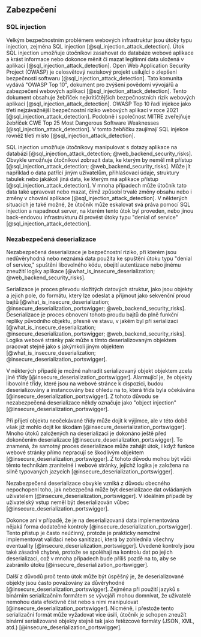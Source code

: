 
## Zabezpečení

### SQL injection

Velkým bezpečnostním problémem webových infrastruktur jsou útoky typu injection,
zejména SQL injection [@sql_injection_attack_detection].
Útok SQL injection umožňuje útočníkovi zasahovat do databáze webové aplikace
a krást informace nebo dokonce měnit či mazat legitimní data uložená v aplikaci [@sql_injection_attack_detection].
Open Web Application Security Project (OWASP) je celosvětový neziskový projekt usilující
o zlepšení bezpečnosti softwaru [@sql_injection_attack_detection].
Tato komunita vydává "OWASP Top 10", dokument pro zvýšení povědomí vývojářů a zabezpečení webových aplikací [@sql_injection_attack_detection].
Tento dokument obsahuje žebříček nejkritičtějších bezpečnostních rizik webových aplikací [@sql_injection_attack_detection].
OWASP Top 10 řadí injekce jako třetí nejzávažnější bezpečnostní riziko webových aplikací v roce 2021 [@sql_injection_attack_detection].
Podobně i společnost MITRE zveřejňuje žebříček CWE Top 25 Most Dangerous Software Weaknesses [@sql_injection_attack_detection].
V tomto žebříčku zaujímají SQL injekce rovněž třetí místo [@sql_injection_attack_detection].

SQL injection umožňuje útočníkovy manipulovat s dotazy aplikace na databázi [@sql_injection_attack_detection; @web_backend_security_risks].
Obvykle umožňuje útočníkovi zobrazit data, ke kterým by neměl mít přístup [@sql_injection_attack_detection; @web_backend_security_risks].
Může jít například o data patřící jiným uživatelům, přihlašovací údaje,
struktury tabulek nebo jakákoli jiná data, ke kterým má aplikace přístup [@sql_injection_attack_detection].
V mnoha případech může útočník tato data také upravovat nebo mazat,
čímž způsobí trvalé změny obsahu nebo i změny v chování aplikace [@sql_injection_attack_detection].
V některých situacích je také možné, že útočník může eskalovat svá práva pomocí SQL injection
a napadnout server, na kterém tento útok byl proveden,
nebo jinou back-endovou infrastrukturu či provést útoky typu "denial of service" [@sql_injection_attack_detection].

### Nezabezpečená deserializace

Nezabezpečená deserializace je bezpečnostní riziko,
při kterém jsou nedůvěryhodná nebo neznámá data použita ke spuštění útoku typu "denial of service,"
spuštění libovolného kódu, obejití autentizace nebo jinému zneužití logiky aplikace [@what_is_insecure_deserialization; @web_backend_security_risks].

Serializace je proces převodu složitých datových struktur, jako jsou objekty a jejich pole, do formátu,
který lze odeslat a přijmout jako sekvenční proud bajtů [@what_is_insecure_deserialization; @insecure_deserialization_portswigger; @web_backend_security_risks].
Deserializace je proces obnovení tohoto proudu bajtů do plně funkční repliky původního objektu,
přesně ve stavu, v jakém byl při serializaci [@what_is_insecure_deserialization; @insecure_deserialization_portswigger; @web_backend_security_risks].
Logika webové stránky pak může s tímto deserializovaným objektem pracovat stejně jako s jakýmkoli jiným objektem [@what_is_insecure_deserialization; @insecure_deserialization_portswigger].

V některých případě je možné nahradit serializovaný objekt objektem zcela jiné třídy [@insecure_deserialization_portswigger].
Alarmující je, že objekty libovolné třídy, které jsou na webové stránce k dispozici,
budou deserializovány a instancovány bez ohledu na to, která třída byla očekávána [@insecure_deserialization_portswigger].
Z tohoto důvodu se nezabezpečená deserializace někdy označuje jako "object injection" [@insecure_deserialization_portswigger].

Při přijetí objektu neočekávané třídy může dojít k výjimce,
ale v této době však již mohlo dojít ke škodám [@insecure_deserialization_portswigger].
Mnoho útoků založených na deserializaci je dokonáno ještě před dokončením deserializace [@insecure_deserialization_portswigger].
To znamená, že samotný proces deserializace může zahájit útok,
i když funkce webové stránky přímo nepracují se škodlivým objektem [@insecure_deserialization_portswigger].
Z tohoto důvodu mohou být vůči těmto technikám zranitelné i webové stránky,
jejichž logika je založena na silně typovaných jazycích [@insecure_deserialization_portswigger].

Nezabezpečená deserializace obvykle vzniká z důvodu obecného nepochopení toho,
jak nebezpečná může být deserializace dat ovládaných uživatelem [@insecure_deserialization_portswigger].
V ideálním případě by uživatelský vstup neměl být deserializován vůbec [@insecure_deserialization_portswigger].

Dokonce ani v případě, že je na deserializovaná data implementována nějaká forma dodatečné kontroly [@insecure_deserialization_portswigger].
Tento přístup je často neúčinný, protože je prakticky nemožné implementovat validaci nebo sanitizaci,
která by zohlednila všechny eventuality [@insecure_deserialization_portswigger].
Uvedené kontroly jsou také zásadně chybné, protože se spoléhají na kontrolu dat po jejich deserializaci,
což v mnoha případech bude příliš pozdě na to, aby se zabránilo útoku [@insecure_deserialization_portswigger].

Další z důvodů proč tento útok může být úspěšný je,
že deserializované objekty jsou často považovány za důvěryhodné [@insecure_deserialization_portswigger].
Zejména při použití jazyků s binárním serializačním formátem se vývojáři mohou domnívat,
že uživatelé nemohou data efektivně číst nebo s nimi manipulovat [@insecure_deserialization_portswigger].
Nicméně, i přestože tento serializační formát může vyžadovat více úsilí,
útočník je schopen zneužít binární serializované objekty stejně tak jako řetězcové formáty (JSON, XML, atd.) [@insecure_deserialization_portswigger].
